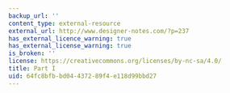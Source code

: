 ```yaml
---
backup_url: ''
content_type: external-resource
external_url: http://www.designer-notes.com/?p=237
has_external_licence_warning: true
has_external_license_warning: true
is_broken: ''
license: https://creativecommons.org/licenses/by-nc-sa/4.0/
title: Part I
uid: 64fc8bfb-bd04-4372-89f4-e118d99bbd27
---
```

